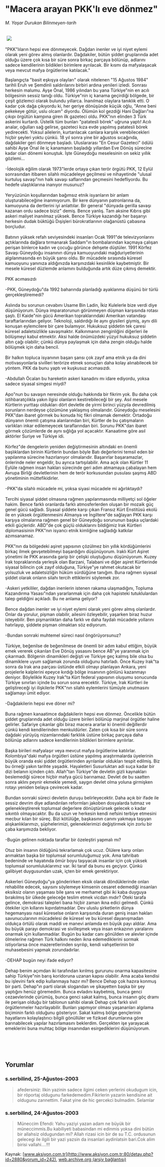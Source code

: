 # "Macera arayan PKK'lı eve dönmez"

*M. Yaşar Durukan Bilinmeyen-tarih*

<div>
 <font>
  <img border="0" height="1" src="/web/20050130073725im_/http://www.aksiyon.com.tr/images/blank.gif"/>
 </font>
 <font class="content">
  <p>
   <img border="0" hspace="5" src="http://web.archive.org/web/20050130073725im_/http://www.aksiyon.com.tr/resim/454/42.jpg" vspace="5"/>
  </p>
 </font>
 <font class="content">
  "PKK"lıların hepsi eve dönmeyecek. Dağdan inenler ve iyi niyet eylemi olarak yeni görev almış olanlardır. Dağdakiler, bütün şiddet gruplarında adet olduğu üzere çok kısa bir süre sonra birkaç parçaya bölünüp, adlarını sadece kendilerinin bildikleri birimlere ayrılacak. Bir kısmı da mafyalaşacak veya mevcut mafya örgütlerine katılacak."
 </font>
 <br/>
 <p>
  <font class="content">
   Başlangıçta "basit eşkışya olayları" olarak nitelenen "15 Ağustos 1984" tarihli Eruh ve Şemdinli saldırılarını birbiri ardına yenileri izledi. Sonrası herkesin malumu. Ayşe Önal, 1986 yılından bu yana Türkiye"nin en acılı bölgesinin sessiz tanığı oldu. Türkiye"nin iç kanama geçirdiği bölgede, bir çeşit gözlemci olarak bulundu yıllarca. İnanılmaz olaylara tanıklık etti. O kadar çok dağa çıkıyordu ki, her geriye dönüşünde küçük oğlu, "Anne beni pekekeye götür, uslu olcam" diyordu. Ölümün kol gezdiği Hani Dağları"na çıkıpı örgütün kampına giren ilk gazeteci oldu. PKK"nın elinden 3 Türk askerini kurtardı. Üstelik tüm bunları "patatesli börek" uğruna yaptı! Acılı analar, oğulları sağ gelirse, gazeteci kıza evde yapılmış patatesli börek yedirecekti. Yoksul ailelerin, kurtarılacak canlara karşılık verebilecekleri hiçbir şeyleri yoktu çünkü. 18 yıl sonra yine bir ağustos sıcağında, dağdakiler geri dönmeye başladı. Uluslararası "En Cesur Gazeteci" ödülü sahibi Ayşe Önal ile iç kanamanın başladığı yıllardan Eve Dönüş sürecine kadar olan dönemi konuştuk. İşte Güneydoğu meselesinin on sekiz yıllık gözlemi...
   <br>
    <br>
     -İdeolojik eğilim olarak 1973"lerde ortaya çıkan terör örgütü PKK, 12 Eylül sonrasından itibaren silahlı mücadeleye geçilmesi ve nihayetinde "ulusal kurtuluş savaşı"nın halk savaşı saflarından geçmesini hedefliyordu. Bu hedefe ulaştıklarına inanıyor musunuz?
     <br>
      <br>
       Yeryüzünün koşullarından bağımsız  etnik isyanların bir anlam oluşturabileceğine inanmıyorum. Bir kere dünyanın patronlarına da, kamuoyuna da dertlerini iyi anlattılar. Bir general "dünyada gerilla savaşı kazanan ordu sadece biziz" demiş. Bence yanlış. Tam aksine Kıbrıs gibi askeri maliyet inanılmaz yüksek. Bence Türkiye kazandığı her başarıyı herkesin dudak büktüğü Dışişleri bürokratlarının olağanüstü çabasına borçludur.
       <br/>
       <br/>
       Batının yüksek refah seviyesindeki insanları Ocak 1991"de televizyonlarını açtıklarında dağlara tırmanarak Saddam"ın bombalarından kaçmaya çalışan perişan binlerce kadın ve çocuğu görünce dehşete düştüler. 1991 Körfez Savaşı Güneydoğu insanının dünya kamuoyundaki mağduriyetlerinin algılanmasında en büyük şansı oldu. Bir mücadele sırasında küresel kamuoyunu yanınıza aldığınızda karşınızdaki kesinlikle kaybetmiştir. Bir mesele küresel düzlemde anlamını bulduğunda artık düze çıkmış demektir.
       <br/>
       <br/>
       PKK acımasızdı
       <br/>
       <br/>
       -PKK, Güneydoğu"da 1992 baharında planladığı ayaklanma düşünü bir türlü gerçekleştiremedi?
       <br/>
       <br/>
       Aslında bu sorunun cevabını Usame Bin Ladin, İkiz Kulelerle bize verdi diye düşünüyorum.  Dünya imparatorunun görünmeyen düşman karşısında rotası şaştı. El Kaide"nin gücü Amerikan topraklarındaki Amerikan vatandaşı taraftarlarından geliyor. Teknoloji, saldırdığı ile aynı giysileri giymiş, aynı dili konuşan eylemcilere bir çare bulamıyor. Hukuksuz şiddetin tek çaresi küresel adaletsizlikle savaşmaktır. Kalkınmanın  zenginliğini diğerleri ile bölüşmeyi kabul etmektir. Aksi halde önümüzdeki yüzyıl hukuksuz şiddetin altın çağı olabilir; çünkü dünya  paylaşmak için daha zengin olduğu halde bölüşmek için daha bencil.
       <br/>
       <br/>
       Bir halkın topluca isyanının başarı şansı çok zayıf ama etnik ya da dini motivasyonlarla sivilleri terörize etmek sonuçları daha kolay alınabilecek bir yöntem. PKK da bunu yaptı ve kuşkusuz acımasızdı.
       <br/>
       <br/>
       -Abdullah Öcalan bu hareketin askeri kanadını mı idare ediyordu, yoksa sadece siyasal simgesi miydi?
       <br/>
       <br/>
       Apo"nun  bu savaşın neresinde olduğu hakkında bir fikrim yok. Bu daha çok istihbaratçılıkla yakın ilgisi olanların kestirebileceği bir şey. Asıl mesele Kürtlerin yurttaşı oldukları dört devletle de yirmi birinci yüzyıla devredilmiş sorunların nerdeyse çözümüne yaklaşmış olmalarıdır. Güneydoğu meselesini PKK"dan ibaret görmek bu konuda hiç fikri olmamak demektir. Ortadoğu dünyanın önemli çatışma alanlarından biri, Kürtler de bu çatışmaların varlıkları inkar edilemeyecek taraflarından biri. Sorunu PKK"dan ibaret görmek çözümlerde de aynı sığlığa yol açacaktır. Kanaatime göre asıl aktörler Suriye ve Türkiye idi.
       <br/>
       <br/>
       Körfez"de dengelerin  yeniden değiştirmesinin altındaki en önemli başlıklardan birinin Kürtlerin bundan böyle Batı değerlerini temsil eden bir yapılanma sürecine hazırlanıyor olmalarıdır. Başarırlar başaramazlar, önlerinde neler engeldir,  bu ayrıca tartışılabilir. Ama açık olan Kürtler 11 Eylüle rağmen insan hakları sürecinde geri adım atmamaya çabalayan hem Avrupa Birliği devletlerinin hem de  terör korkusundan pusulası şaşmış ABD yönetiminin  müttefikidirler.
       <br/>
       <br/>
       -PKK"da silahlı mücadele mi, yoksa siyasi mücadele mi ağırlıktaydı?
       <br/>
       <br/>
       Tercihi siyasal şiddet olmasına rağmen  yapılanmasında milliyetçi sol öğeler hakim. Bence farklı oranlarda farklı atmosferlerden oluşan bir mozaik güç genel gücü sağladı. Siyasal şiddete karşı çıkan Fransız Kürt Enstitüsü ekolü  ile en yüksek örgütlenmesini  Almanya ve İngiltere"de sağlayan PKK karşı karşıya olmalarına rağmen genel bir Güneydoğu sorununun  başka uçlardaki  etkili güçleridir. ABD"de çok güçlü olduklarını bildiğimiz Irak Kürtleri diplomasisinin  PKK"nın isyancı etnik kimliğine sağladığı katkılar azımsanamaz.
       <br/>
       <br/>
       PKK"nın da bölgedeki aşiret yapısının çözülmez bin yıllık kördüğümlerini birkaç ilmek gevşetebilmeyi başardığını düşünüyorum. Iraklı Kürt Aşiret  yönetimi ile PKK arasında garip bir çelişki oluştuğunu düşünüyorum.  Kuzey Irak topraklarında yerleşik olan  Barzani, Talabani ve diğer aşiret Kürtlerinde  siyasal bilincin çok zayıf olduğuna, Türkiye"ye rahmet okutacak bir yolsuzluk ve adaletsizliğin hüküm sürdüğüne tanığım.  Buna rağmen siyasal şiddet olarak onların silahı tercih ettiklerini söylemek zor.
       <br/>
       <br/>
       -Askeri yetkililer, dağdan inenlerin istenen rakama ulaşmadığını, Topluma Kazandırma Yasası"ndan yararlanmak için daha çok hapisteki tutuklulardan talep geldiğini açıkladı. Bu ne anlama geliyor?
       <br/>
       <br/>
       Bence dağdan inenler ve iyi niyet eylemi olarak yeni görev almış olanlardır. Onlar da yorulur, pişman olabilir, ailesini özleyebilir, yaşarken biraz huzur isteyebilir.  Ben pişmanlıktan daha farklı ve daha faydalı mücadele yollarını hatırlayıp, şiddete pişman olmaktan söz ediyorum.
       <br/>
       <br/>
       -Bundan sonraki muhtemel süreci nasıl öngörüyorsunuz?
       <br/>
       <br/>
       Türkiye, beğenilse de beğenilmese de önemli bir adım kabul ettiğim, büyük emek vererek çıkarılan Eve Dönüş yasasını bence AB"ye yaranmak için çıkarmadı. Bölgenin dinamikleri değişti ve Türkiye geç kalmış bile olsa bu dinamiklere uyum  sağlamak zorunda olduğunu hatırladı. Önce Kuzey Irak"ta sonra da Irak ana parçası üstünde etkili olmayı planlayan Ankara, yeni projelerle kalplerini epeyce kırdığı bölge insanının gönlünü kazanmayı deniyor. Böylelikle Kuzey Irak"ta Kürt federal yapısının oluşumu sonucunda Türkiye sınırları içinde bu sorun sona erecektir. Türkiye, Irak Kürtleri ile geliştireceği iyi ilişkilerle PKK"nın silahlı eylemlerini tümüyle unutmasını sağlamayı ümit ediyor.
       <br/>
       <br/>
       -Dağdakilerin hepsi eve döner mi?
       <br/>
       <br/>
       Buna rağmen kanaatimce dağdakilerin hepsi eve dönmez. Öncelikle bütün şiddet gruplarında adet olduğu üzere birileri bölünüp marjinal örgütler haline gelirler. Safariye çıkanlar gibi biraz macera ararlar ki önemli değillerdir çünkü kendi kendilerinden menkuldürler. Zaten çok kısa bir süre sonra  dağdaki yürüyüş nizamlarındaki farklılık üstüne birkaç parçaya daha bölünüp adlarını sadece kendilerinin bildikleri birimlere ayrılırlar.
       <br/>
       <br/>
       Başka birileri mafyalaşır veya mevcut mafya örgütlerine katılırlar. Kolombiya"daki mafya örgütleri üstüne yapılmış araştırmalarda üyelerinin büyük oranda eski şiddet örgütlerinden ayrılanlar oldukları tespit edilmiş.  Biz bu örneği yakın tarihte yaşadık. Hayaletleri Susurluktan  adi suça kadar bir dizi belanın içinden çıktı. Allah"tan Türkiye"de devletin gizli kaynakları beslemediği sürece hiçbir mafya gücü barınamaz. Devlet de bu saatten sonra aklını peynir ekmekle yemedi, saygın devlet olma yoluna girmişken rotayı yeniden belaya çevirecek kadar.
       <br/>
       <br/>
       Bundan sonraki süreci devletin duruşu belirleyecektir. Daha açık bir ifade ile sessiz devrim diye adlandırılan reformları jakoben dosyalarda tutmaz ve gelenekleştirerek toplumsal değerlere dönüştürürsek gelecek o kadar sıkıntılı olmayacaktır. Bu da uzun ve herkesin kendi nefsini terbiye etmesini mecbur kılan bir süreç. Bizi kötülüğe, başkasının canını yakmaya taşıyan alışkanlıklarımızı, şüphelerimizi, geleneklerimizi değiştirmek için zorlu bir çaba karşımızda bekliyor.
       <br/>
       <br/>
       -Bugün gelinen noktada taraflar bir özeleştiri yapmalı mı?
       <br/>
       <br/>
       Otuz bin insanın öldüğünü tekrarlamak çok ucuz. Ölülere karşı onları anmaktan başka bir toplumsal sorumluluğumuz yok. Ama tahribatı bedeninde ve hayatında ömür boyu taşıyacak insanlar için çok yüksek toplumsal sorumluluklarımız var. İki taraf da bunu es geçiyor. Çünkü  galibiyet duygusundan uzak, içten bir emek gerektiriyor.
       <br/>
       <br/>
       Askerleri Güneydoğu"ya gönderirken eksik olarak döndüklerinde onları rehabilite edecek, sayısını söylemeye kimsenin cesaret edemediği insanları eksiksiz olanın yaşaması bile şans ve merhamet gibi iki kaba duyguya bırakılmış  bir ülkede geleceğe teslim etmek vicdan mıdır? Öteki tarafa gelince, demokrasi talepleri bana hiçbir zaman ikna edici gelmedi. Çünkü ötekiler için kıllarını kıpırdatmadılar. Dev uluslu şirketlerin dünya hegemanyası nasıl küreselse onların karşısında duran geniş insan hakları savunucularının mücadelesi de küresel ve bu küresel dayanışmadan oldukça örtülü olarak maddi ve manevi anlamda en büyük payı aldılar. Ama bu büyük parayı demokrasi ve sivilleşmek veya insan enkazının yaralarını onarmak için kullanmadılar. Bugün bu kadar canı gönülden ve alevler içinde ölmelerine rağmen Türk halkını neden ikna edemediklerini sormak istiyorlarsa önce mazeretlerinden sıyrılıp, kendi vahşetlerinin bir muhasebesini yapmak zorundadırlar.
       <br/>
       <br/>
       -DEHAP bugün neyi ifade ediyor?
       <br/>
       <br/>
       Dehap benim açımdan iki tarafından kırılmış gururunu onarma kapasitesine sahip Türkiye"nin barış koridoruna uzanan kapısı olabilir. Ama acaba kendisi bu işlevini fark edip kullanmaya hazır mı? Bence Dehap çok hazıra konmuş bir parti. Dehap"ın parti olarak slogandan ve şikayetten başka bir şey yaptığını henüz göremedim. Bunca evladını kaybetmiş, bunca genci cezaevlerinde çürümüş, bunca genci sakat kalmış, bunca insanın göç  dramı ile perişan olduğu bir  tablonun sahibi olarak Dehap çok farklı sivil örgütlenmeler hazırlayabilir. Bunları yapmıyor olması yaşananları algılama biçiminin farklı olduğunu gösteriyor. Sakat kalmış bölge gençlerinin hayatlarını kolaylaştırıcı bilgili gönüllüler ve fiziksel durumlarına göre barınabilecek yapılar hazırlamasını beklerdim. Gerçekten işe yarayacak emeklerini buna muhtaç bölge insanından esirgediklerini düşünüyorum.
       <br/>
      </br>
     </br>
    </br>
   </br>
  </font>
 </p>
</div>


## Yorumlar

### s.serbilind, 25-Ağustos-2003
> afedersiniz: 
> Ilkin  yazinin sadece ilgimi ceken yerlerini okudugum icin, bir röportaj oldugunu farkedemedim.Fikirlerin yazarin kendisine ait oldugunu zannettim.     Fakat yine de hic gercekci bulmadim. Selamlar

### s.serbilind, 24-Ağustos-2003
> Müneccim Efendi: 
> Yahu yaziyi yazan adam ne büyük bir müneccimmis.Bu kabiliyeti babasindan mi edinmis yoksa dini bütün bir allahsiz oldugundan mi?      Allah rizasi icin bir de su T.C. ordusunun gelecegi ile ilgili bir yazi yazsin da insanlari aydinlatsin bari.Cok alim birisi vallahi....!!!

Kaynak: [www.aksiyon.com.tr](http://www.aksiyon.com.tr:80/detay.php?id=2880&yorum_id=242), [web.archive.org (arşiv bağlantısı)](http://web.archive.org/web/20050130073725/http://www.aksiyon.com.tr:80/detay.php?id=2880&yorum_id=242)
